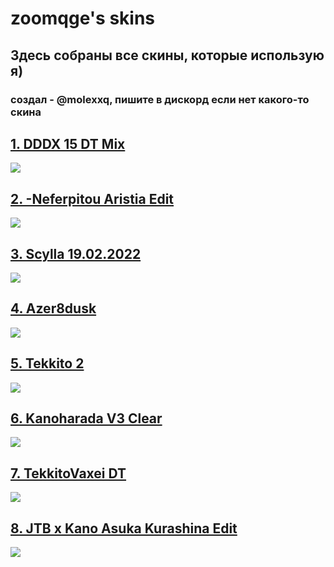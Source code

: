 # zoomqge's skins

## Здесь собраны все скины, которые использую я)

### создал - @molexxq, пишите в дискорд если нет какого-то скина

## [1. DDDX 15 DT Mix](https://cdn.discordapp.com/attachments/1125160099263025353/1126184222319706122/dddx15dt_mix.osk)

![](https://sun9-18.userapi.com/impg/G6obTylJL_KeZn6BGNn1PpEZmGPVwFYgUN9aYQ/ISqzWFMKFWg.jpg?size=1920x1080&quality=96&sign=114e909f4ebe235510b37a4126a335b3&type=album)

## [2. -Neferpitou Aristia Edit](https://cdn.discordapp.com/attachments/1125160099263025353/1126184410077724833/-Neferpitou-Aristia_Edit.osk)

![](https://sun3-20.userapi.com/impg/PNrSMFwA4_EsLcABv2JE9skPRtRYIEg8QIx8nw/5w4SoXkuKY4.jpg?size=1920x1080&quality=96&sign=65fbf179be057ab70cbf0660ae704171&type=album)

## [3. Scylla 19.02.2022](https://cdn.discordapp.com/attachments/1125160099263025353/1126184496283263128/-__scylla_19.02.2022.osk)

![](https://sun3-20.userapi.com/impg/67FgV8g_DS0jdbpMCs4Z8KnO31Mo5B6fuc7EPw/LkYr7xEsiZg.jpg?size=1920x1080&quality=96&sign=4361df45258fee4e1d334db39b296dd9&type=album)

## [4. Azer8dusk](https://cdn.discordapp.com/attachments/1125160099263025353/1126184648532308051/azer8dusk.osk)

![](https://sun9-69.userapi.com/impg/n7yfu_3FRskm2SNkWhdb6JyaKqeLmdsYXg6nFA/u4PPWsEgCms.jpg?size=1920x1080&quality=96&sign=7c51556837b0b1e86b8e3cc01ab70bba&type=album)

## [5. Tekkito 2](https://cdn.discordapp.com/attachments/1125160099263025353/1126184720212963449/tekkito2.osk)

![](https://sun9-74.userapi.com/impg/87Ktl8nuHOwu3e7kn43yTG1SdRQoQMj7PPrQWg/NOfLMNUgFY4.jpg?size=1920x1080&quality=96&sign=49c564afca42fce46c3efd7d5483ce9e&type=album)

## [6. Kanoharada V3 Clear](https://cdn.discordapp.com/attachments/1125160099263025353/1126184720212963449/tekkito2.osk)

![](https://sun9-46.userapi.com/impg/OhRSnLGwEqUAod7yECjRWRJ4ckSBcTNbtVG8Mw/qMJjK_a_-88.jpg?size=1920x1080&quality=96&sign=8db30a9afc67a04d65e2fe510bc57603&type=album)

## [7. TekkitoVaxei DT](https://cdn.discordapp.com/attachments/1125160099263025353/1126184770834026536/tekkitovaxeidt.osk)

![](https://sun3-24.userapi.com/impg/3mA9WG667jIpJbE-788Z31DceYAiXFKnbBQkZA/XBqAoH1d5XY.jpg?size=1920x1080&quality=96&sign=d974992fa7e362590323075242d91ab2&type=album)

## [8. JTB x Kano  Asuka Kurashina Edit](https://cdn.discordapp.com/attachments/1125160099263025353/1126184800290623578/-_JTB_x_kano_Asuka_Kurashina_Edit.osk)

![](http://osu.ppy.sh/ss/18686434/9743)
